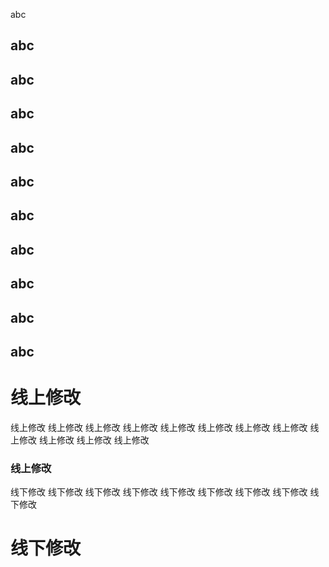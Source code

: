 abc
## abc
## abc
## abc
## abc
## abc
## abc
## abc
## abc
## abc
## abc


# 线上修改
线上修改
线上修改
线上修改
线上修改
线上修改
线上修改
线上修改
线上修改
线上修改
线上修改
线上修改
线上修改
### 线上修改
线下修改
线下修改
线下修改
线下修改
线下修改
线下修改
线下修改
线下修改
线下修改
#  线下修改
